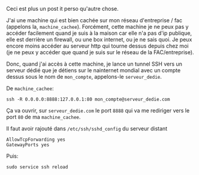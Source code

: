 <!-- 
.. title: Accès machine derriere NAT/Firewall avec tunnel SSH
.. slug: acces-machine-nat-tunnel-ssh.md 
.. date: 2017-05-13 20:39:20 UTC+02:00
.. tags: ssh, linux
.. category: 
.. link: 
.. description: 
.. type: text
-->

Ceci est plus un post it perso qu'autre chose.

J'ai une machine qui est bien cachée sur mon réseau d'entreprise / fac (appelons la, `machine_cachee`). Forcément, cette machine je ne peux pas y accéder facilement quand je suis à la maison car elle n'a pas d'ip publique, elle est derrière un firewall, ou une box internet, ou je ne sais quoi. Je peux encore moins accéder au serveur http qui tourne dessus depuis chez moi (je ne peux y accéder que quand je suis sur le réseau de la FAC/entreprise).

Donc, quand j'ai accès à cette machine, je lance un tunnel SSH vers un serveur dédié que je détiens sur le nainternet mondial avec un compte dessus sous le nom de `mon_compte`, appelons-le `serveur_dedie`.

De `machine_cachee`:

    ssh -R 0.0.0.0:8888:127.0.0.1:80 mon_compte@serveur_dedie.com

Ça va ouvrir, sur `serveur_dedie.com` le port `8888` qui va me rediriger vers le port `80` de ma `machine_cachee`.

Il faut avoir rajouté dans `/etc/ssh/sshd_config` du serveur distant

    AllowTcpForwarding yes
    GatewayPorts yes

Puis:

    sudo service ssh reload
